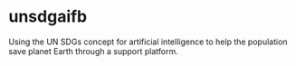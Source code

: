 # unsdgaifb
Using the UN SDGs concept for artificial intelligence to help the population save planet Earth through a support platform.
